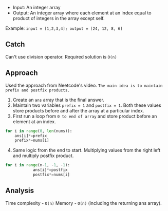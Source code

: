 - Input: An integer array
- Output: An integer array where each element at an index equal to product of integers in the array except self.

Example:
`
input = [1,2,3,4];
output = [24, 12, 8, 6]
`

## Catch
Can't use division operator. Required solution is `O(n)`

## Approach
Used the approach from Neetcode's video. `The main idea is to maintain prefix and postfix products.`

1. Create an `ans` array that is the final answer.
2. Maintain two variables `prefix = 1` and `postfix = 1`. Both these values store products before and after the array at a particular index.
3. First run a loop from `0 to end of array` and store product before an element at an index.

```python
for i in range(0, len(nums)):
    ans[i]*=prefix
    prefix*=nums[i]
```

4. Same logic from the end to start. Multiplying values from the right left and multiply postfix product.

```python
for i in range(n-1, -1, -1):
            ans[i]*=postfix
            postfix*=nums[i]
```
## Analysis
Time complexity - `O(n)`
Memory - `O(n)` (including the returning ans array).


